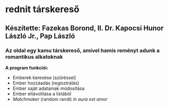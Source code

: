 # rednit társkereső
## Készítette: Fazekas Borond, II. Dr. Kapocsi Hunor László Jr., Pap László
### Az oldal egy kamu társkereső, amivel hamis reményt adunk a romantikus alkatoknak 

**A program funkciói:**
- Emberek keresése (szűréssel)
- Ember hozzáadás (regisztrálás)
- Ember saját adatainak módosítása
- Ember eltávolítása a listából
- *Matchmaker* (random randi)
*in aura est amor*
